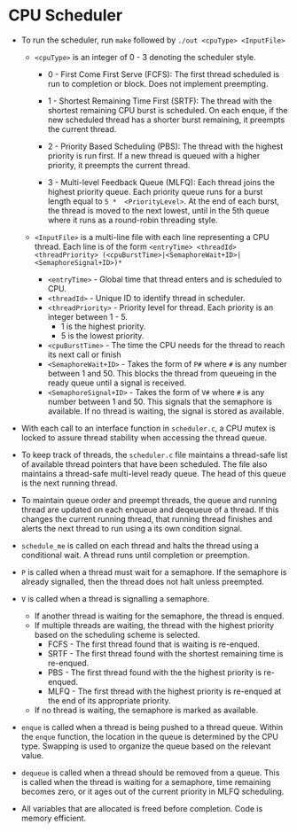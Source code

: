 CPU Scheduler
=====================

- To run the scheduler, run `make` followed by `./out <cpuType> <InputFile>`
    - `<cpuType>` is an integer of 0 - 3 denoting the scheduler style.
        - 0 - First Come First Serve (FCFS): The first thread scheduled is run to completion or block. Does not implement preempting.

        - 1 - Shortest Remaining Time First (SRTF): The thread with the shortest remaining CPU burst is scheduled. On each enque, if the new scheduled thread has a shorter burst remaining, it preempts the current thread.

        - 2 - Priority Based Scheduling (PBS): The thread with the highest priority is run first. If a new thread is queued with a higher priority, it preempts the current thread.

        - 3 - Multi-level Feedback Queue (MLFQ): Each thread joins the highest priority queue. Each priority queue runs for a burst length equal to `5 *  <PriorityLevel>`. At the end of each burst, the thread is moved to the next lowest, until in the 5th queue where it runs as a round-robin threading style.

    - `<InputFile>` is a multi-line file with each line representing a CPU thread. Each line is of the form `<entryTime> <threadId> <threadPriority> (<cpuBurstTime>|<SemaphoreWait+ID>|<SemaphoreSignal+ID>)*`
        - `<entryTime>` -  Global time that thread enters and is scheduled to CPU.
        - `<threadId>` - Unique ID to identify thread in scheduler.
        - `<threadPriority>` - Priority level for thread. Each priority is an integer between 1 - 5.
            - 1 is the highest priority.
            - 5 is the lowest priority.
        - `<cpuBurstTime>` - The time the CPU needs for the thread to reach its next call or finish
        - `<SemaphoreWait+ID>` - Takes the form of `P#` where `#` is any number between 1 and 50. This blocks the thread from queueing in the ready queue until a signal is received.
        - `<SemaphoreSignal+ID>` - Takes the form of `V#` where `#` is any number between 1 and 50. This signals that the semaphore is available. If no thread is waiting, the signal is stored as available.

- With each call to an interface function in `scheduler.c`, a CPU  mutex is locked to assure thread stability when accessing the thread queue.
- To keep track of threads, the `scheduler.c` file maintains a thread-safe list of available thread pointers that have been scheduled. The file also maintains a thread-safe multi-level ready queue. The head of this queue is the next running thread.
- To maintain queue order and preempt threads, the queue and running thread are updated on each enqueue and deqeueue of a thread. If this changes the current running thread, that running thread finishes and alerts the next thread to run using a its own condition signal.
- `schedule_me` is called on each thread and halts the thread using a conditional wait. A thread runs until completion or preemption.
- `P` is called when a thread must wait for a semaphore. If the semaphore is already signalled, then the thread does not halt unless preempted.
- `V` is called when a thread is signalling a semaphore. 
    - If another thread is waiting for the semaphore, the thread is enqued. 
    - If multiple threads are waiting, the thread with the highest priority based on the scheduling scheme is selected.
        - FCFS - The first thread found that is waiting is re-enqued.
        - SRTF - The first thread found with the shortest remaining time is re-enqued.
        - PBS - The first thread found with the the highest priority is re-enqued.
        - MLFQ - The first thread with the highest priority is re-enqued at the end of its appropriate priority.
    - If no thread is waiting, the semaphore is marked as available.
- `enque` is called when a thread is being pushed to a thread queue. Within the `enque` function, the location in the queue is determined by the CPU type. Swapping is used to organize the queue based on the relevant value.
- `dequeue` is called when a thread should be removed from a queue. This is called when the thread is waiting for a semaphore, time remaining becomes zero, or it ages out of the current priority in MLFQ scheduling.
- All variables that are allocated is freed before completion. Code is memory efficient.